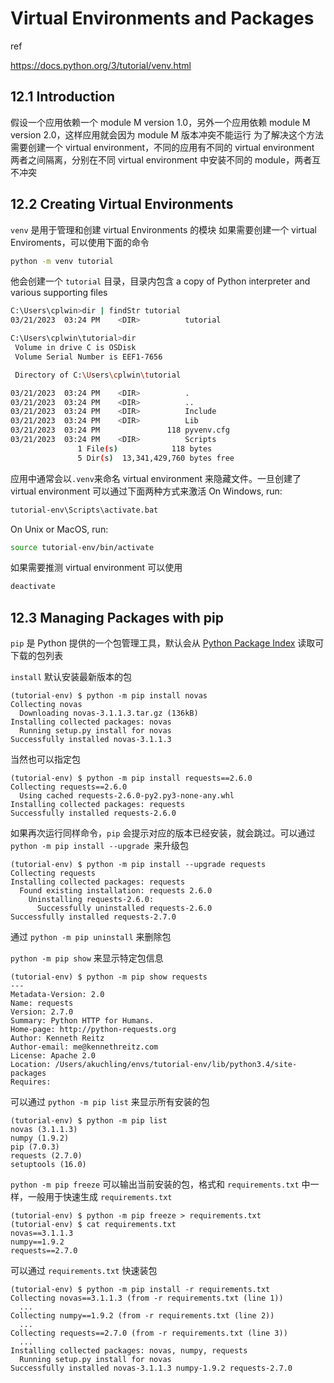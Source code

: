 # Virtual Environments and Packages

ref

https://docs.python.org/3/tutorial/venv.html

## 12.1 Introduction

假设一个应用依赖一个 module M version 1.0，另外一个应用依赖 module M version 2.0，这样应用就会因为 module M 版本冲突不能运行
为了解决这个方法需要创建一个 virtual environment，不同的应用有不同的 virtual environment 两者之间隔离，分别在不同 virtual environment 中安装不同的 module，两者互不冲突
## 12.2 Creating Virtual Environments
`venv` 是用于管理和创建 virtual Environments 的模块
如果需要创建一个 virtual Enviroments，可以使用下面的命令
```bash
python -m venv tutorial
```
他会创建一个 `tutorial` 目录，目录内包含 a copy of Python interpreter  and various supporting files
```bash
C:\Users\cplwin>dir | findStr tutorial
03/21/2023  03:24 PM    <DIR>          tutorial

C:\Users\cplwin\tutorial>dir
 Volume in drive C is OSDisk
 Volume Serial Number is EEF1-7656

 Directory of C:\Users\cplwin\tutorial

03/21/2023  03:24 PM    <DIR>          .
03/21/2023  03:24 PM    <DIR>          ..
03/21/2023  03:24 PM    <DIR>          Include
03/21/2023  03:24 PM    <DIR>          Lib
03/21/2023  03:24 PM               118 pyvenv.cfg
03/21/2023  03:24 PM    <DIR>          Scripts
               1 File(s)            118 bytes
               5 Dir(s)  13,341,429,760 bytes free
```
应用中通常会以`.venv`来命名 virtual environment 来隐藏文件。一旦创建了 virtual environment 可以通过下面两种方式来激活
On Windows, run:
```bash
tutorial-env\Scripts\activate.bat 
```
On Unix or MacOS, run:
```bash
source tutorial-env/bin/activate
```
如果需要推测 virtual environment 可以使用
```bash
deactivate
```
## 12.3 Managing Packages with pip
`pip` 是 Python 提供的一个包管理工具，默认会从 [Python Package Index](https://pypi.org/) 读取可下载的包列表

`install` 默认安装最新版本的包

```
(tutorial-env) $ python -m pip install novas
Collecting novas
  Downloading novas-3.1.1.3.tar.gz (136kB)
Installing collected packages: novas
  Running setup.py install for novas
Successfully installed novas-3.1.1.3
```

当然也可以指定包

```
(tutorial-env) $ python -m pip install requests==2.6.0
Collecting requests==2.6.0
  Using cached requests-2.6.0-py2.py3-none-any.whl
Installing collected packages: requests
Successfully installed requests-2.6.0
```

如果再次运行同样命令，`pip` 会提示对应的版本已经安装，就会跳过。可以通过 `python -m pip install --upgrade `来升级包

```
(tutorial-env) $ python -m pip install --upgrade requests
Collecting requests
Installing collected packages: requests
  Found existing installation: requests 2.6.0
    Uninstalling requests-2.6.0:
      Successfully uninstalled requests-2.6.0
Successfully installed requests-2.7.0
```

通过 `python -m pip uninstall` 来删除包

`python -m pip show` 来显示特定包信息

```
(tutorial-env) $ python -m pip show requests
---
Metadata-Version: 2.0
Name: requests
Version: 2.7.0
Summary: Python HTTP for Humans.
Home-page: http://python-requests.org
Author: Kenneth Reitz
Author-email: me@kennethreitz.com
License: Apache 2.0
Location: /Users/akuchling/envs/tutorial-env/lib/python3.4/site-packages
Requires:
```

可以通过 `python -m pip list` 来显示所有安装的包

```
(tutorial-env) $ python -m pip list
novas (3.1.1.3)
numpy (1.9.2)
pip (7.0.3)
requests (2.7.0)
setuptools (16.0)
```

`python -m pip freeze` 可以输出当前安装的包，格式和 `requirements.txt` 中一样，一般用于快速生成 `requirements.txt`

```
(tutorial-env) $ python -m pip freeze > requirements.txt
(tutorial-env) $ cat requirements.txt
novas==3.1.1.3
numpy==1.9.2
requests==2.7.0
```

可以通过 `requirements.txt` 快速装包

```
(tutorial-env) $ python -m pip install -r requirements.txt
Collecting novas==3.1.1.3 (from -r requirements.txt (line 1))
  ...
Collecting numpy==1.9.2 (from -r requirements.txt (line 2))
  ...
Collecting requests==2.7.0 (from -r requirements.txt (line 3))
  ...
Installing collected packages: novas, numpy, requests
  Running setup.py install for novas
Successfully installed novas-3.1.1.3 numpy-1.9.2 requests-2.7.0
```

